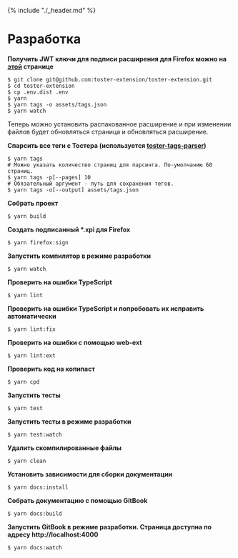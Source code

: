 {% include "./_header.md" %}

# Разработка

**Получить JWT ключи для подписи расширения для Firefox можно на [этой](https://addons.mozilla.org/en-US/developers/addon/api/key/) странице**

```shell
$ git clone git@github.com:toster-extension/toster-extension.git
$ cd toster-extension
$ cp .env.dist .env
$ yarn
$ yarn tags -o assets/tags.json
$ yarn watch
```

Теперь можно установить распакованное расширение и при изменении файлов будет обновляться страница и обновляться расширение.

**Спарсить все теги с Тостера (используется [toster-tags-parser](https://github.com/toster-extension/toster-tags-parser))**

```shell
$ yarn tags
# Можно указать количество страниц для парсинга. По-умолчанию 60 страниц.
$ yarn tags -p[--pages] 10
# Обязательный аргумент - путь для сохранения тегов.
$ yarn tags -o[--output] assets/tags.json
```

**Собрать проект**

```shell
$ yarn build
```

**Создать подписанный \*.xpi для Firefox**

```shell
$ yarn firefox:sign
```

**Запустить компилятор в режиме разработки**

```shell
$ yarn watch
```

**Проверить на ошибки TypeScript**

```shell
$ yarn lint
```

**Проверить на ошибки TypeScript и попробовать их исправить автоматически**

```shell
$ yarn lint:fix
```

**Проверить на ошибки с помощью web-ext**

```shell
$ yarn lint:ext
```

**Проверить код на копипаст**

```shell
$ yarn cpd
```

**Запустить тесты**

```shell
$ yarn test
```

**Запустить тесты в режиме разработки**

```shell
$ yarn test:watch
```

**Удалить скомпилированные файлы**

```shell
$ yarn clean
```

**Установить зависимости для сборки документации**

```shell
$ yarn docs:install
```

**Собрать документацию с помощью GitBook**

```shell
$ yarn docs:build
```

**Запустить GitBook в режиме разработки. Страница доступна по адресу http://localhost:4000**

```shell
$ yarn docs:watch
```
